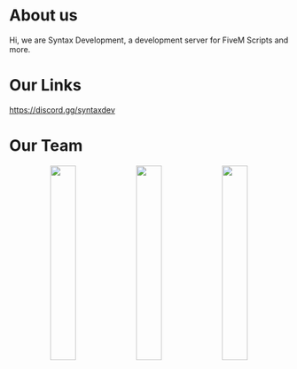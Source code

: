 # About us
Hi, we are Syntax Development, a development server for FiveM Scripts and more.

# Our Links
https://discord.gg/syntaxdev

# Our Team
<div align="center">
        <img width="30%" src="https://github-readme-stats.vercel.app/api?username=Mirrrrrow&layout=compact&theme=react&hide_border=true&show_icons=true"/>
        <img width="30%" src="https://github-readme-stats.vercel.app/api?username=LenoooTV&layout=compact&theme=react&hide_border=true&show_icons=true"/>
        <img width="30%" src="https://github-readme-stats.vercel.app/api?username=pascalodka&layout=compact&theme=react&hide_border=true&show_icons=true"/>
</div>

